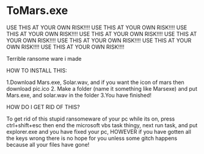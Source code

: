 # ToMars.exe
USE THIS AT YOUR OWN RISK!!!!
USE THIS AT YOUR OWN RISK!!!!
USE THIS AT YOUR OWN RISK!!!!
USE THIS AT YOUR OWN RISK!!!!
USE THIS AT YOUR OWN RISK!!!!
USE THIS AT YOUR OWN RISK!!!!
USE THIS AT YOUR OWN RISK!!!!
USE THIS AT YOUR OWN RISK!!!!


Terrible ransome ware i made

HOW TO INSTALL THIS:

1.Download Mars.exe, Solar.wav, and if you want the icon of mars then download pic.ico 
2. Make a folder (name it something like Marsexe) and put Mars.exe, and solar.wav in the folder
3.You have finished!



HOW DO I GET RID OF THIS?

To get rid of this stupid ransomeware of your pc while its on, press ctrl+shift+esc then end the microsoft vbs task thingy, next run task, and put explorer.exe and you have fixed your pc, HOWEVER if you have gotten all the keys wrong there is no hope for you unless some gitch happens because all your files have gone!
